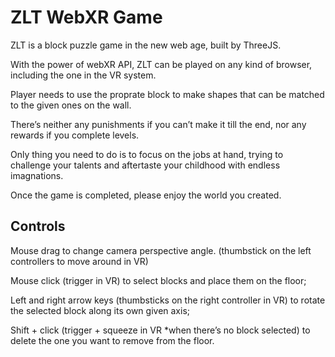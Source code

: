 # ZLT WebXR Game

ZLT is a block puzzle game in the new web age, built by ThreeJS.

With the power of webXR API, ZLT can be played on any kind of browser, including the one in the VR system.

Player needs to use the proprate block to make shapes that can be matched to the given ones on the wall.

There’s neither any punishments if you can’t make it till the end, nor any rewards if you complete levels.

Only thing you need to do is to focus on the jobs at hand, trying to challenge your talents and aftertaste your childhood with endless imagnations.

Once the game is completed, please enjoy the world you created.

## Controls

Mouse drag to change camera perspective angle. (thumbstick on the left controllers to move around in VR)

Mouse click (trigger in VR) to select blocks and place them on the floor;

Left and right arrow keys (thumbsticks on the right controller in VR) to rotate the selected block along its own given axis;

Shift + click (trigger + squeeze in VR \*when there’s no block selected) to delete the one you want to remove from the floor.
